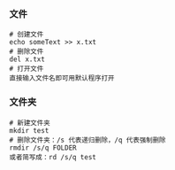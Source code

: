 ### 文件

```
# 创建文件
echo someText >> x.txt
# 删除文件
del x.txt
# 打开文件
直接输入文件名即可用默认程序打开
```

### 文件夹

```
# 新建文件夹
mkdir test
# 删除文件夹：/s 代表递归删除，/q 代表强制删除
rmdir /s/q FOLDER
或者简写成：rd /s/q test
```

### 